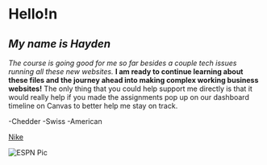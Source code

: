 # **Hello!n**

## *My name is Hayden*

*The course is going good for me so far besides a couple tech issues running all these new websites.* **I am ready to continue learning about these files and the journey ahead into making complex working business websites!** The only thing that you could help support me directly is that it would really help if you made the assignments pop up on our dashboard timeline on Canvas to better help me stay on track. 

-Chedder 
-Swiss
-American

[Nike](https://www.nike.com)

![ESPN Pic](https://a.espncdn.com/combiner/i?img=/i/headshots/college-football/players/full/5153715.png)
